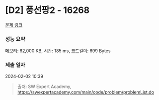 # [D2] 풍선팡2 - 16268 

[문제 링크](https://swexpertacademy.com/main/code/problem/problemDetail.do?contestProbId=AYYlGU56XOkDFARc) 

### 성능 요약

메모리: 62,000 KB, 시간: 185 ms, 코드길이: 699 Bytes

### 제출 일자

2024-02-02 10:39



> 출처: SW Expert Academy, https://swexpertacademy.com/main/code/problem/problemList.do